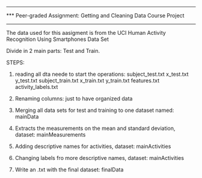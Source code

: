 **********************************************************************
*** Peer-graded Assignment: Getting and Cleaning Data Course Project
**********************************************************************

The data used for this aasigment is from the UCI Human Activity Recognition Using Smartphones Data Set

Divide in 2 main parts: Test and Train.

STEPS:
1. reading all dta neede to start the operations:
	subject_test.txt
	x_test.txt
	y_test.txt
	subject_train.txt
	x_train.txt
	y_train.txt
	features.txt
	activity_labels.txt

2. Renaming columns: just to have organized data

3. Merging all data sets for test and training to one dataset named: mainData

4. Extracts the measurements on the mean and standard deviation, dataset: mainMeasurements

5. Adding descriptive names for activities, dataset: mainActivities

6. Changing labels fro more descriptive names, dataset: mainActivities

7. Write an .txt with the final dataset: finalData







